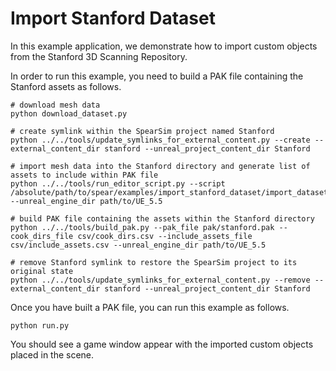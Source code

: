 # Import Stanford Dataset

In this example application, we demonstrate how to import custom objects from the Stanford 3D Scanning Repository.

In order to run this example, you need to build a PAK file containing the Stanford assets as follows.

```console
# download mesh data
python download_dataset.py

# create symlink within the SpearSim project named Stanford
python ../../tools/update_symlinks_for_external_content.py --create --external_content_dir stanford --unreal_project_content_dir Stanford

# import mesh data into the Stanford directory and generate list of assets to include within PAK file
python ../../tools/run_editor_script.py --script /absolute/path/to/spear/examples/import_stanford_dataset/import_dataset.py --unreal_engine_dir path/to/UE_5.5

# build PAK file containing the assets within the Stanford directory
python ../../tools/build_pak.py --pak_file pak/stanford.pak --cook_dirs_file csv/cook_dirs.csv --include_assets_file csv/include_assets.csv --unreal_engine_dir path/to/UE_5.5

# remove Stanford symlink to restore the SpearSim project to its original state
python ../../tools/update_symlinks_for_external_content.py --remove --external_content_dir stanford --unreal_project_content_dir Stanford
```

Once you have built a PAK file, you can run this example as follows.

```console
python run.py
```

You should see a game window appear with the imported custom objects placed in the scene.
